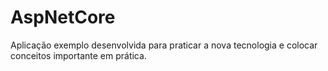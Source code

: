 # AspNetCore

Aplicação exemplo desenvolvida para praticar a nova tecnologia e colocar conceitos importante em prática. 
